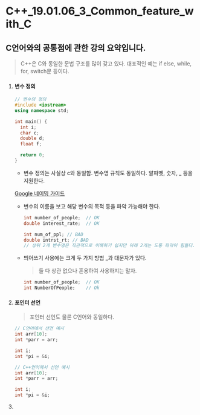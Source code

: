 # C++_19.01.06_3_Common_feature_with_C

## C언어와의 공통점에 관한 강의 요약입니다.

> C++은 C와 동일한 문법 구조를 많이 갖고 있다. 대표적인 예는 if else, while, for, switch문 등이다.

1. #### 변수 정의

   ```c++
   // 변수의 정의
   #include <iostream>
   using namespace std;
   
   int main() {
     int i;
     char c;
     double d;
     float f;
   
     return 0;
   }
   ```

   - 변수 정의는 사실상 c와 동일함. 변수명 규칙도 동일하다. 알파벳, 숫자, _ 등을 지원한다.

   [Google 네이밍 가이드](https://google.github.io/styleguide/cppguide.html#Naming)

   - 변수의 이름을 보고 해당 변수의 목적 등을 파악 가능해야 한다.

     ```c++
     int number_of_people;  // OK
     double interest_rate;  // OK
     
     int num_of_ppl; // BAD
     double intrst_rt; // BAD
     // 상위 2개 변수명은 직관적으로 이해하기 쉽지만 아래 2개는 도통 파악이 힘들다. 지나친 축약어 사용은 다른 사람들의 이해도를 낮춘다.
     ```

   - 띄어쓰기 사용에는 크게 두 가지 방법 _과 대문자가 있다.

     > 둘 다 상관 없으나 혼용하여 사용하지는 말자.

     ```c++
     int number_of_people;  // OK
     int NumberOfPeople;    // Ok
     ```

2. #### 포인터 선언

   > 포인터 선언도 물론 C언어와 동일하다.

   ```c++
   // C언어에서 선언 예시
   int arr[10];
   int *parr = arr;
   
   int i;
   int *pi = &i;
   ```

   ```c++
   // C++언어에서 선언 예시
   int arr[10];
   int *parr = arr;
   
   int i;
   int *pi = &i;
   ```

3. 